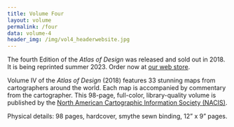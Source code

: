 ```yaml
---
title: Volume Four
layout: volume
permalink: /four
data: volume-4
header_img: /img/vol4_headerwebsite.jpg
---
```


The fourth Edition of the *Atlas of Design* was released and sold out in 2018. It is being reprinted summer 2023. Order now at [our web store](https://atlasofdesign.bigcartel.com/).

Volume IV of the *Atlas of Design* (2018) features 33 stunning maps from cartographers around the world. Each map is accompanied by commentary from the cartographer. This 98-page, full-color, library-quality volume is published by the [North American Cartographic Information Society (NACIS)](http://nacis.org).

Physical details: 98 pages, hardcover, smythe sewn binding, 12” x 9” pages.
